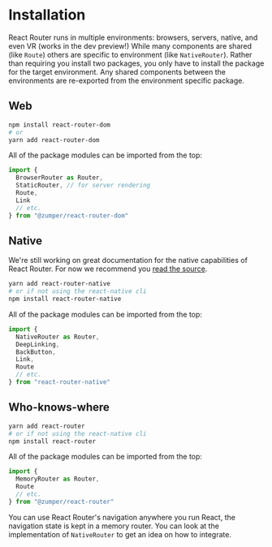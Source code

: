 # Installation

React Router runs in multiple environments: browsers, servers, native, and even VR (works in the dev preview!) While many components are shared (like `Route`) others are specific to environment (like `NativeRouter`). Rather than requiring you install two packages, you only have to install the package for the target environment. Any shared components between the environments are re-exported from the environment specific package.

## Web

```bash
npm install react-router-dom
# or
yarn add react-router-dom
```

All of the package modules can be imported from the top:

```js
import {
  BrowserRouter as Router,
  StaticRouter, // for server rendering
  Route,
  Link
  // etc.
} from "@zumper/react-router-dom"
```

## Native

We're still working on great documentation for the native capabilities of React Router. For now we recommend you [read the source](https://github.com/ReactTraining/react-router/tree/master/packages/react-router-native).

```bash
yarn add react-router-native
# or if not using the react-native cli
npm install react-router-native
```

All of the package modules can be imported from the top:

```js
import {
  NativeRouter as Router,
  DeepLinking,
  BackButton,
  Link,
  Route
  // etc.
} from "react-router-native"
```

## Who-knows-where

```bash
yarn add react-router
# or if not using the react-native cli
npm install react-router
```

All of the package modules can be imported from the top:

```js
import {
  MemoryRouter as Router,
  Route
  // etc.
} from "@zumper/react-router"
```

You can use React Router's navigation anywhere you run React, the navigation state is kept in a memory router. You can look at the implementation of `NativeRouter` to get an idea on how to integrate.
